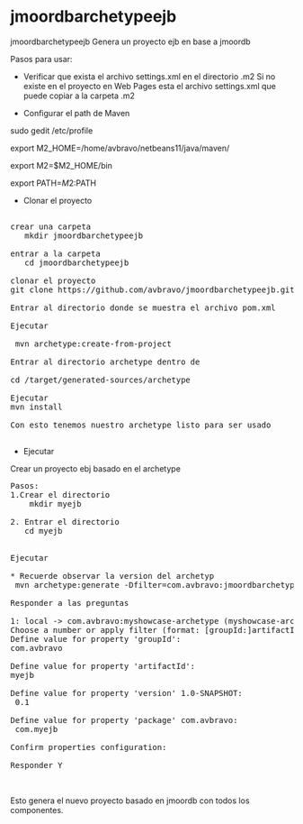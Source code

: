 # jmoordbarchetypeejb
jmoordbarchetypeejb Genera un proyecto ejb en base a jmoordb

Pasos para usar:

* Verificar que exista el archivo settings.xml en el directorio .m2
  Si no existe en el proyecto en Web Pages esta el archivo settings.xml 
  que puede copiar a la carpeta .m2

* Configurar el path de Maven

sudo gedit /etc/profile

export M2_HOME=/home/avbravo/netbeans11/java/maven/

export M2=$M2_HOME/bin

export PATH=$M2:$PATH 



* Clonar el proyecto
<pre>

crear una carpeta
   mkdir jmoordbarchetypeejb

entrar a la carpeta
   cd jmoordbarchetypeejb

clonar el proyecto
git clone https://github.com/avbravo/jmoordbarchetypeejb.git

Entrar al directorio donde se muestra el archivo pom.xml

Ejecutar

 mvn archetype:create-from-project

Entrar al directorio archetype dentro de

cd /target/generated-sources/archetype 

Ejecutar 
mvn install

Con esto tenemos nuestro archetype listo para ser usado

</pre>

* Ejecutar



Crear un proyecto ebj basado en el archetype
<pre>
Pasos:
1.Crear el directorio
    mkdir myejb

2. Entrar el directorio
   cd myejb
   

Ejecutar

* Recuerde observar la version del archetyp
 mvn archetype:generate -Dfilter=com.avbravo:jmoordbarchetypeejb-archetype -DarchetypeVersion=0.1

Responder a las preguntas

1: local -> com.avbravo:myshowcase-archetype (myshowcase-archetype)
Choose a number or apply filter (format: [groupId:]artifactId, case sensitive contains): : 1
Define value for property 'groupId': 
com.avbravo               
                         
Define value for property 'artifactId': 
myejb

Define value for property 'version' 1.0-SNAPSHOT: 
 0.1

Define value for property 'package' com.avbravo: 
 com.myejb

Confirm properties configuration:

Responder Y 


</pre>

Esto genera el nuevo proyecto basado en jmoordb con todos los componentes. 



